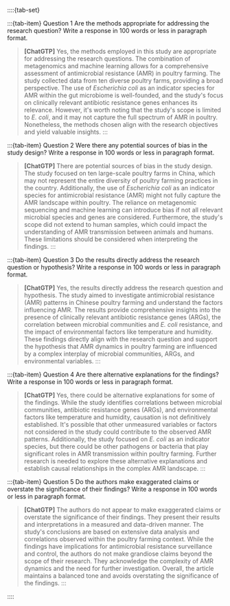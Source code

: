 
::::{tab-set}

:::{tab-item} Question 1
Are the methods appropriate for addressing the research question? Write a response in 100 words or less in paragraph format.

> **[ChatGTP]** Yes, the methods employed in this study are appropriate for addressing the research questions. The combination of metagenomics and machine learning allows for a comprehensive assessment of antimicrobial resistance (AMR) in poultry farming. The study collected data from ten diverse poultry farms, providing a broad perspective.
> The use of *Escherichia coli* as an indicator species for AMR within the gut microbiome is well-founded, and the study's focus on clinically relevant antibiotic resistance genes enhances its relevance.
> However, it's worth noting that the study's scope is limited to *E. coli*, and it may not capture the full spectrum of AMR in poultry.
> Nonetheless, the methods chosen align with the research objectives and yield valuable insights.
:::

:::{tab-item} Question 2
Were there any potential sources of bias in the study design? Write a response in 100 words or less in paragraph format.

> **[ChatGTP]** There are potential sources of bias in the study design. The study focused on ten large-scale poultry farms in China, which may not represent the entire diversity of poultry farming practices in the country.
> Additionally, the use of *Escherichia coli* as an indicator species for antimicrobial resistance (AMR) might not fully capture the AMR landscape within poultry.
> The reliance on metagenomic sequencing and machine learning can introduce bias if not all relevant microbial species and genes are considered.
> Furthermore, the study's scope did not extend to human samples, which could impact the understanding of AMR transmission between animals and humans.
> These limitations should be considered when interpreting the findings.
:::

:::{tab-item} Question 3
Do the results directly address the research question or hypothesis? Write a response in 100 words or less in paragraph format.

> **[ChatGTP]** Yes, the results directly address the research question and hypothesis. The study aimed to investigate antimicrobial resistance (AMR) patterns in Chinese poultry farming and understand the factors influencing AMR.
> The results provide comprehensive insights into the presence of clinically relevant antibiotic resistance genes (ARGs), the correlation between microbial communities and *E. coli* resistance, and the impact of environmental factors like temperature and humidity.
> These findings directly align with the research question and support the hypothesis that AMR dynamics in poultry farming are influenced by a complex interplay of microbial communities, ARGs, and environmental variables.
:::

:::{tab-item} Question 4
Are there alternative explanations for the findings? Write a response in 100 words or less in paragraph format.

> **[ChatGTP]** Yes, there could be alternative explanations for some of the findings.
> While the study identifies correlations between microbial communities, antibiotic resistance genes (ARGs), and environmental factors like temperature and humidity, causation is not definitively established.
> It's possible that other unmeasured variables or factors not considered in the study could contribute to the observed AMR patterns.
> Additionally, the study focused on *E. coli* as an indicator species, but there could be other pathogens or bacteria that play significant roles in AMR transmission within poultry farming.
> Further research is needed to explore these alternative explanations and establish causal relationships in the complex AMR landscape.
:::

:::{tab-item} Question 5
Do the authors make exaggerated claims or overstate the significance of their findings? Write a response in 100 words or less in paragraph format.

> **[ChatGTP]** The authors do not appear to make exaggerated claims or overstate the significance of their findings. They present their results and interpretations in a measured and data-driven manner.
> The study's conclusions are based on extensive data analysis and correlations observed within the poultry farming context. While the findings have implications for antimicrobial resistance surveillance and control, the authors do not make grandiose claims beyond the scope of their research. They acknowledge the complexity of AMR dynamics and the need for further investigation.
> Overall, the article maintains a balanced tone and avoids overstating the significance of the findings.
:::

::::
